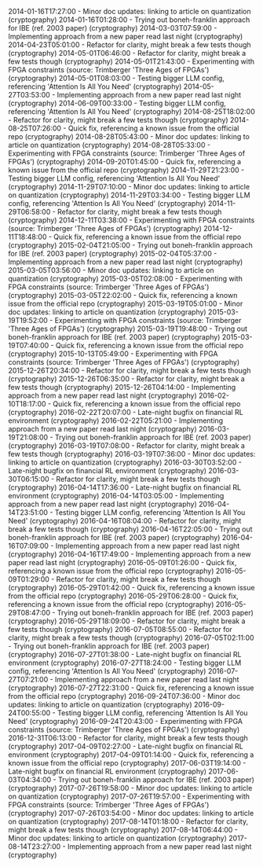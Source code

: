 2014-01-16T17:27:00 - Minor doc updates: linking to article on quantization (cryptography)
2014-01-16T01:28:00 - Trying out boneh-franklin approach for IBE (ref. 2003 paper) (cryptography)
2014-03-03T07:59:00 - Implementing approach from a new paper read last night (cryptography)
2014-04-23T05:01:00 - Refactor for clarity, might break a few tests though (cryptography)
2014-05-01T06:46:00 - Refactor for clarity, might break a few tests though (cryptography)
2014-05-01T21:43:00 - Experimenting with FPGA constraints (source: Trimberger 'Three Ages of FPGAs') (cryptography)
2014-05-01T08:03:00 - Testing bigger LLM config, referencing 'Attention Is All You Need' (cryptography)
2014-05-27T03:53:00 - Implementing approach from a new paper read last night (cryptography)
2014-06-09T00:33:00 - Testing bigger LLM config, referencing 'Attention Is All You Need' (cryptography)
2014-08-25T18:02:00 - Refactor for clarity, might break a few tests though (cryptography)
2014-08-25T07:26:00 - Quick fix, referencing a known issue from the official repo (cryptography)
2014-08-28T05:43:00 - Minor doc updates: linking to article on quantization (cryptography)
2014-08-28T05:33:00 - Experimenting with FPGA constraints (source: Trimberger 'Three Ages of FPGAs') (cryptography)
2014-09-20T01:45:00 - Quick fix, referencing a known issue from the official repo (cryptography)
2014-11-29T21:23:00 - Testing bigger LLM config, referencing 'Attention Is All You Need' (cryptography)
2014-11-29T07:10:00 - Minor doc updates: linking to article on quantization (cryptography)
2014-11-29T03:34:00 - Testing bigger LLM config, referencing 'Attention Is All You Need' (cryptography)
2014-11-29T06:58:00 - Refactor for clarity, might break a few tests though (cryptography)
2014-12-11T03:38:00 - Experimenting with FPGA constraints (source: Trimberger 'Three Ages of FPGAs') (cryptography)
2014-12-11T18:48:00 - Quick fix, referencing a known issue from the official repo (cryptography)
2015-02-04T21:05:00 - Trying out boneh-franklin approach for IBE (ref. 2003 paper) (cryptography)
2015-02-04T05:37:00 - Implementing approach from a new paper read last night (cryptography)
2015-03-05T03:56:00 - Minor doc updates: linking to article on quantization (cryptography)
2015-03-05T02:08:00 - Experimenting with FPGA constraints (source: Trimberger 'Three Ages of FPGAs') (cryptography)
2015-03-05T22:02:00 - Quick fix, referencing a known issue from the official repo (cryptography)
2015-03-19T05:01:00 - Minor doc updates: linking to article on quantization (cryptography)
2015-03-19T19:52:00 - Experimenting with FPGA constraints (source: Trimberger 'Three Ages of FPGAs') (cryptography)
2015-03-19T19:48:00 - Trying out boneh-franklin approach for IBE (ref. 2003 paper) (cryptography)
2015-03-19T07:40:00 - Quick fix, referencing a known issue from the official repo (cryptography)
2015-10-13T05:49:00 - Experimenting with FPGA constraints (source: Trimberger 'Three Ages of FPGAs') (cryptography)
2015-12-26T20:34:00 - Refactor for clarity, might break a few tests though (cryptography)
2015-12-26T06:35:00 - Refactor for clarity, might break a few tests though (cryptography)
2015-12-26T04:14:00 - Implementing approach from a new paper read last night (cryptography)
2016-02-10T18:17:00 - Quick fix, referencing a known issue from the official repo (cryptography)
2016-02-22T20:07:00 - Late-night bugfix on financial RL environment (cryptography)
2016-02-22T05:21:00 - Implementing approach from a new paper read last night (cryptography)
2016-03-19T21:08:00 - Trying out boneh-franklin approach for IBE (ref. 2003 paper) (cryptography)
2016-03-19T07:08:00 - Refactor for clarity, might break a few tests though (cryptography)
2016-03-19T07:36:00 - Minor doc updates: linking to article on quantization (cryptography)
2016-03-30T03:52:00 - Late-night bugfix on financial RL environment (cryptography)
2016-03-30T06:15:00 - Refactor for clarity, might break a few tests though (cryptography)
2016-04-14T17:36:00 - Late-night bugfix on financial RL environment (cryptography)
2016-04-14T03:05:00 - Implementing approach from a new paper read last night (cryptography)
2016-04-14T23:51:00 - Testing bigger LLM config, referencing 'Attention Is All You Need' (cryptography)
2016-04-16T08:04:00 - Refactor for clarity, might break a few tests though (cryptography)
2016-04-16T22:05:00 - Trying out boneh-franklin approach for IBE (ref. 2003 paper) (cryptography)
2016-04-16T07:09:00 - Implementing approach from a new paper read last night (cryptography)
2016-04-16T17:49:00 - Implementing approach from a new paper read last night (cryptography)
2016-05-09T01:26:00 - Quick fix, referencing a known issue from the official repo (cryptography)
2016-05-09T01:29:00 - Refactor for clarity, might break a few tests though (cryptography)
2016-05-29T01:42:00 - Quick fix, referencing a known issue from the official repo (cryptography)
2016-05-29T06:28:00 - Quick fix, referencing a known issue from the official repo (cryptography)
2016-05-29T08:47:00 - Trying out boneh-franklin approach for IBE (ref. 2003 paper) (cryptography)
2016-05-29T18:09:00 - Refactor for clarity, might break a few tests though (cryptography)
2016-07-05T08:55:00 - Refactor for clarity, might break a few tests though (cryptography)
2016-07-05T02:11:00 - Trying out boneh-franklin approach for IBE (ref. 2003 paper) (cryptography)
2016-07-27T01:38:00 - Late-night bugfix on financial RL environment (cryptography)
2016-07-27T18:24:00 - Testing bigger LLM config, referencing 'Attention Is All You Need' (cryptography)
2016-07-27T07:21:00 - Implementing approach from a new paper read last night (cryptography)
2016-07-27T22:31:00 - Quick fix, referencing a known issue from the official repo (cryptography)
2016-09-24T07:36:00 - Minor doc updates: linking to article on quantization (cryptography)
2016-09-24T00:55:00 - Testing bigger LLM config, referencing 'Attention Is All You Need' (cryptography)
2016-09-24T20:43:00 - Experimenting with FPGA constraints (source: Trimberger 'Three Ages of FPGAs') (cryptography)
2016-12-31T06:13:00 - Refactor for clarity, might break a few tests though (cryptography)
2017-04-09T02:27:00 - Late-night bugfix on financial RL environment (cryptography)
2017-04-09T01:14:00 - Quick fix, referencing a known issue from the official repo (cryptography)
2017-06-03T19:14:00 - Late-night bugfix on financial RL environment (cryptography)
2017-06-03T04:34:00 - Trying out boneh-franklin approach for IBE (ref. 2003 paper) (cryptography)
2017-07-26T19:58:00 - Minor doc updates: linking to article on quantization (cryptography)
2017-07-26T19:57:00 - Experimenting with FPGA constraints (source: Trimberger 'Three Ages of FPGAs') (cryptography)
2017-07-26T03:54:00 - Minor doc updates: linking to article on quantization (cryptography)
2017-08-14T01:18:00 - Refactor for clarity, might break a few tests though (cryptography)
2017-08-14T06:44:00 - Minor doc updates: linking to article on quantization (cryptography)
2017-08-14T23:27:00 - Implementing approach from a new paper read last night (cryptography)
